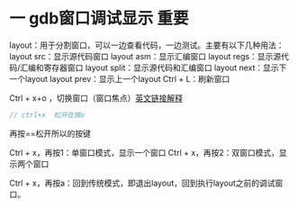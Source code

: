 # 一 gdb窗口调试显示 重要

layout：用于分割窗口，可以一边查看代码，一边测试。主要有以下几种用法： 
 layout src：显示源代码窗口 
 layout asm：显示汇编窗口 
 layout regs：显示源代码/汇编和寄存器窗口 
 layout split：显示源代码和汇编窗口 
 layout next：显示下一个layout 
 layout prev：显示上一个layout 
 Ctrl + L：刷新窗口 

Ctrl + x+o ，切换窗口（窗口焦点）[英文链接解释](http://www.deansys.com/doc/gdbDebugging/gdb_23.html)

```c
// ctrl+x  松开在按o 
```



再按==松开所以的按键

 Ctrl + x，再按1：单窗口模式，显示一个窗口 
 Ctrl + x，再按2：双窗口模式，显示两个窗口 

Ctrl + x，再按a：回到传统模式，即退出layout，回到执行layout之前的调试窗口。